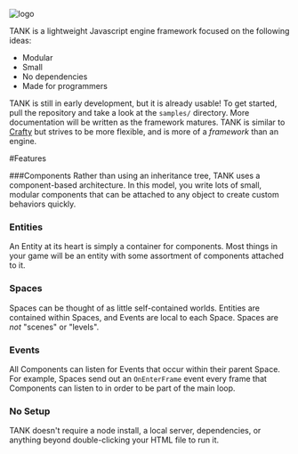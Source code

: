 ![logo](http://i.imgur.com/fktNU1A.png)

TANK is a lightweight Javascript engine framework focused on the following ideas:

- Modular
- Small
- No dependencies
- Made for programmers

TANK is still in early development, but it is already usable! To get started, pull the repository and take a look at the `samples/` directory. More documentation will be written as the framework matures. TANK is similar to [Crafty](http://craftyjs.com/) but strives to be more flexible, and is more of a *framework* than an engine.

#Features

###Components
Rather than using an inheritance tree, TANK uses a component-based architecture. In this model, you write lots of small, modular components that can be attached to any object to create custom behaviors quickly.

### Entities
An Entity at its heart is simply a container for components. Most things in your game will be an entity with some assortment of components attached to it.

### Spaces
Spaces can be thought of as little self-contained worlds. Entities are contained within Spaces, and Events are local to each Space. Spaces are *not* "scenes" or "levels".

### Events
All Components can listen for Events that occur within their parent Space. For example, Spaces send out an `OnEnterFrame` event every frame that Components can listen to in order to be part of the main loop.

### No Setup
TANK doesn't require a node install, a local server, dependencies, or anything beyond double-clicking your HTML file to run it.


